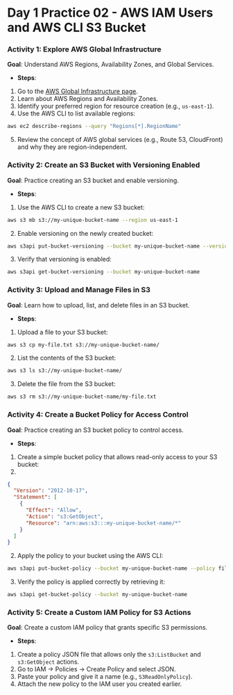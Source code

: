 # Day 1 Practice 02 - AWS IAM Users and AWS CLI S3 Bucket

### Activity 1: Explore AWS Global Infrastructure
**Goal**: Understand AWS Regions, Availability Zones, and Global Services.
- **Steps**:
1. Go to the [AWS Global Infrastructure page](https://aws.amazon.com/about-aws/global-infrastructure/).
2. Learn about AWS Regions and Availability Zones.
3. Identify your preferred region for resource creation (e.g., `us-east-1`).
4. Use the AWS CLI to list available regions:

```bash
aws ec2 describe-regions --query "Regions[*].RegionName"
```
5. Review the concept of AWS global services (e.g., Route 53, CloudFront) and why they are region-independent.

### Activity 2: Create an S3 Bucket with Versioning Enabled
**Goal**: Practice creating an S3 bucket and enable versioning.
- **Steps**:
1. Use the AWS CLI to create a new S3 bucket:
```bash
aws s3 mb s3://my-unique-bucket-name --region us-east-1
```
2. Enable versioning on the newly created bucket:
```bash
aws s3api put-bucket-versioning --bucket my-unique-bucket-name --versioning-configuration Status=Enabled
```
3. Verify that versioning is enabled:
```bash
aws s3api get-bucket-versioning --bucket my-unique-bucket-name
```

### Activity 3: Upload and Manage Files in S3
**Goal**: Learn how to upload, list, and delete files in an S3 bucket.
- **Steps**:
1. Upload a file to your S3 bucket:
   
```bash
aws s3 cp my-file.txt s3://my-unique-bucket-name/
```
2. List the contents of the S3 bucket:

```bash
aws s3 ls s3://my-unique-bucket-name/
```
3. Delete the file from the S3 bucket:

```bash
aws s3 rm s3://my-unique-bucket-name/my-file.txt
```

### Activity 4: Create a Bucket Policy for Access Control
**Goal**: Practice creating an S3 bucket policy to control access.
- **Steps**:
1. Create a simple bucket policy that allows read-only access to your S3 bucket:
2. 
```json
{
  "Version": "2012-10-17",
  "Statement": [
    {
      "Effect": "Allow",
      "Action": "s3:GetObject",
      "Resource": "arn:aws:s3:::my-unique-bucket-name/*"
    }
  ]
}
```
2. Apply the policy to your bucket using the AWS CLI:

```bash
aws s3api put-bucket-policy --bucket my-unique-bucket-name --policy file://policy.json
```
3. Verify the policy is applied correctly by retrieving it:

```bash
aws s3api get-bucket-policy --bucket my-unique-bucket-name
```

### Activity 5: Create a Custom IAM Policy for S3 Actions
**Goal**: Create a custom IAM policy that grants specific S3 permissions.
- **Steps**:
1. Create a policy JSON file that allows only the `s3:ListBucket` and `s3:GetObject` actions.
2. Go to IAM → Policies → Create Policy and select JSON.
3. Paste your policy and give it a name (e.g., `S3ReadOnlyPolicy`).
4. Attach the new policy to the IAM user you created earlier.
